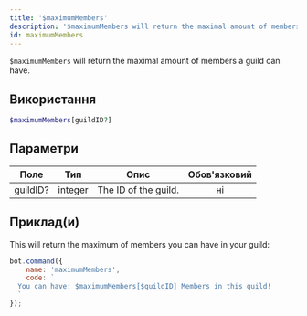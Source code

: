 ```yaml
---
title: '$maximumMembers'
description: '$maximumMembers will return the maximal amount of members a guild can have.'
id: maximumMembers
---
```


`$maximumMembers` will return the maximal amount of members a guild can have.

## Використання

```php
$maximumMembers[guildID?]
```

## Параметри

| Поле     | Тип     | Опис                 | Обов'язковий |
| -------- | ------- | -------------------- |:------------:|
| guildID? | integer | The ID of the guild. |      ні      |

## Приклад(и)

This will return the maximum of members you can have in your guild:

```javascript
bot.command({
    name: 'maximumMembers',
    code: `
  You can have: $maximumMembers[$guildID] Members in this guild!
  `
});
```
